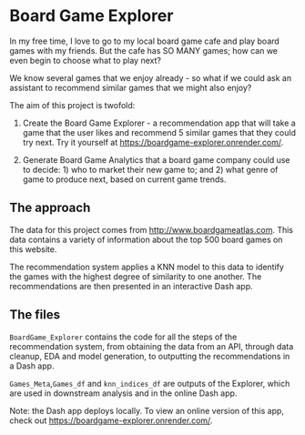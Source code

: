 # Board Game Explorer
In my free time, I love to go to my local board game cafe and play board games with my friends. But the cafe has SO MANY games; how can we even begin to choose what to play next?

We know several games that we enjoy already - so what if we could ask an assistant to recommend similar games that we might also enjoy?

The aim of this project is twofold:
1. Create the Board Game Explorer - a recommendation app that will take a game that the user likes and recommend 5 similar games that they could try next. Try it yourself at https://boardgame-explorer.onrender.com/.

2. Generate Board Game Analytics that a board game company could use to decide: 1) who to market their new game to; and 2) what genre of game to produce next, based on current game trends.

## The approach
The data for this project comes from http://www.boardgameatlas.com. This data contains a variety of information about the top 500 board games on this website.

The recommendation system applies a KNN model to this data to identify the games with the highest degree of similarity to one another. The recommendations are then presented in an interactive Dash app.

## The files
`BoardGame_Explorer` contains the code for all the steps of the recommendation system, from obtaining the data from an API, through data cleanup, EDA and model generation, to outputting the recommendations in a Dash app.

`Games_Meta`,`Games_df` and `knn_indices_df` are outputs of the Explorer, which are used in downstream analysis and in the online Dash app.

Note: the Dash app deploys locally. To view an online version of this app, check out https://boardgame-explorer.onrender.com/.